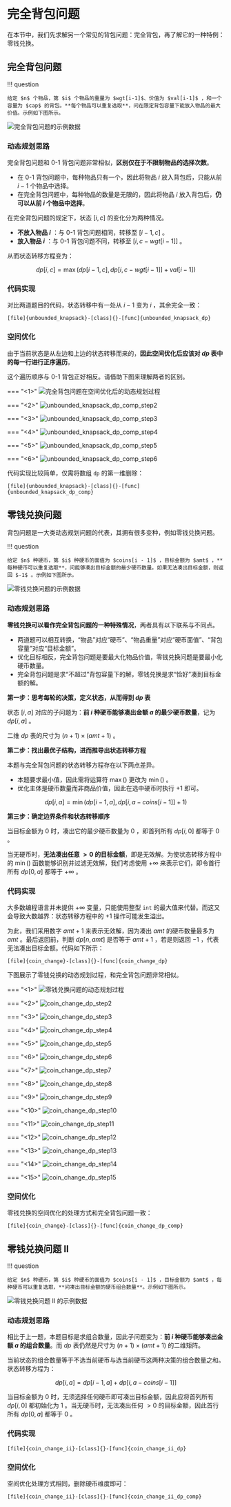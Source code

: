# 完全背包问题

在本节中，我们先求解另一个常见的背包问题：完全背包，再了解它的一种特例：零钱兑换。

## 完全背包问题

!!! question

    给定 $n$ 个物品，第 $i$ 个物品的重量为 $wgt[i-1]$、价值为 $val[i-1]$ ，和一个容量为 $cap$ 的背包。**每个物品可以重复选取**，问在限定背包容量下能放入物品的最大价值。示例如下图所示。

![完全背包问题的示例数据](https://gitee.com/taoweitao/hello-algo/raw/dev/docs/chapter_dynamic_programming/unbounded_knapsack_problem.assets/unbounded_knapsack_example.png)

### 动态规划思路

完全背包问题和 0-1 背包问题非常相似，**区别仅在于不限制物品的选择次数**。

- 在 0-1 背包问题中，每种物品只有一个，因此将物品 $i$ 放入背包后，只能从前 $i-1$ 个物品中选择。
- 在完全背包问题中，每种物品的数量是无限的，因此将物品 $i$ 放入背包后，**仍可以从前 $i$ 个物品中选择**。

在完全背包问题的规定下，状态 $[i, c]$ 的变化分为两种情况。

- **不放入物品 $i$** ：与 0-1 背包问题相同，转移至 $[i-1, c]$ 。
- **放入物品 $i$** ：与 0-1 背包问题不同，转移至 $[i, c-wgt[i-1]]$ 。

从而状态转移方程变为：

$$
dp[i, c] = \max(dp[i-1, c], dp[i, c - wgt[i-1]] + val[i-1])
$$

### 代码实现

对比两道题目的代码，状态转移中有一处从 $i-1$ 变为 $i$ ，其余完全一致：

```src
[file]{unbounded_knapsack}-[class]{}-[func]{unbounded_knapsack_dp}
```

### 空间优化

由于当前状态是从左边和上边的状态转移而来的，**因此空间优化后应该对 $dp$ 表中的每一行进行正序遍历**。

这个遍历顺序与 0-1 背包正好相反。请借助下图来理解两者的区别。

=== "<1>"
    ![完全背包问题在空间优化后的动态规划过程](https://gitee.com/taoweitao/hello-algo/raw/dev/docs/chapter_dynamic_programming/unbounded_knapsack_problem.assets/unbounded_knapsack_dp_comp_step1.png)

=== "<2>"
    ![unbounded_knapsack_dp_comp_step2](https://gitee.com/taoweitao/hello-algo/raw/dev/docs/chapter_dynamic_programming/unbounded_knapsack_problem.assets/unbounded_knapsack_dp_comp_step2.png)

=== "<3>"
    ![unbounded_knapsack_dp_comp_step3](https://gitee.com/taoweitao/hello-algo/raw/dev/docs/chapter_dynamic_programming/unbounded_knapsack_problem.assets/unbounded_knapsack_dp_comp_step3.png)

=== "<4>"
    ![unbounded_knapsack_dp_comp_step4](https://gitee.com/taoweitao/hello-algo/raw/dev/docs/chapter_dynamic_programming/unbounded_knapsack_problem.assets/unbounded_knapsack_dp_comp_step4.png)

=== "<5>"
    ![unbounded_knapsack_dp_comp_step5](https://gitee.com/taoweitao/hello-algo/raw/dev/docs/chapter_dynamic_programming/unbounded_knapsack_problem.assets/unbounded_knapsack_dp_comp_step5.png)

=== "<6>"
    ![unbounded_knapsack_dp_comp_step6](https://gitee.com/taoweitao/hello-algo/raw/dev/docs/chapter_dynamic_programming/unbounded_knapsack_problem.assets/unbounded_knapsack_dp_comp_step6.png)

代码实现比较简单，仅需将数组 `dp` 的第一维删除：

```src
[file]{unbounded_knapsack}-[class]{}-[func]{unbounded_knapsack_dp_comp}
```

## 零钱兑换问题

背包问题是一大类动态规划问题的代表，其拥有很多变种，例如零钱兑换问题。

!!! question

    给定 $n$ 种硬币，第 $i$ 种硬币的面值为 $coins[i - 1]$ ，目标金额为 $amt$ ，**每种硬币可以重复选取**，问能够凑出目标金额的最少硬币数量。如果无法凑出目标金额，则返回 $-1$ 。示例如下图所示。

![零钱兑换问题的示例数据](https://gitee.com/taoweitao/hello-algo/raw/dev/docs/chapter_dynamic_programming/unbounded_knapsack_problem.assets/coin_change_example.png)

### 动态规划思路

**零钱兑换可以看作完全背包问题的一种特殊情况**，两者具有以下联系与不同点。

- 两道题可以相互转换，“物品”对应“硬币”、“物品重量”对应“硬币面值”、“背包容量”对应“目标金额”。
- 优化目标相反，完全背包问题是要最大化物品价值，零钱兑换问题是要最小化硬币数量。
- 完全背包问题是求“不超过”背包容量下的解，零钱兑换是求“恰好”凑到目标金额的解。

**第一步：思考每轮的决策，定义状态，从而得到 $dp$ 表**

状态 $[i, a]$ 对应的子问题为：**前 $i$ 种硬币能够凑出金额 $a$ 的最少硬币数量**，记为 $dp[i, a]$ 。

二维 $dp$ 表的尺寸为 $(n+1) \times (amt+1)$ 。

**第二步：找出最优子结构，进而推导出状态转移方程**

本题与完全背包问题的状态转移方程存在以下两点差异。

- 本题要求最小值，因此需将运算符 $\max()$ 更改为 $\min()$ 。
- 优化主体是硬币数量而非商品价值，因此在选中硬币时执行 $+1$ 即可。

$$
dp[i, a] = \min(dp[i-1, a], dp[i, a - coins[i-1]] + 1)
$$

**第三步：确定边界条件和状态转移顺序**

当目标金额为 $0$ 时，凑出它的最少硬币数量为 $0$ ，即首列所有 $dp[i, 0]$ 都等于 $0$ 。

当无硬币时，**无法凑出任意 $> 0$ 的目标金额**，即是无效解。为使状态转移方程中的 $\min()$ 函数能够识别并过滤无效解，我们考虑使用 $+ \infty$ 来表示它们，即令首行所有 $dp[0, a]$ 都等于 $+ \infty$ 。

### 代码实现

大多数编程语言并未提供 $+ \infty$ 变量，只能使用整型 `int` 的最大值来代替。而这又会导致大数越界：状态转移方程中的 $+ 1$ 操作可能发生溢出。

为此，我们采用数字 $amt + 1$ 来表示无效解，因为凑出 $amt$ 的硬币数量最多为 $amt$ 。最后返回前，判断 $dp[n, amt]$ 是否等于 $amt + 1$ ，若是则返回 $-1$ ，代表无法凑出目标金额。代码如下所示：

```src
[file]{coin_change}-[class]{}-[func]{coin_change_dp}
```

下图展示了零钱兑换的动态规划过程，和完全背包问题非常相似。

=== "<1>"
    ![零钱兑换问题的动态规划过程](https://gitee.com/taoweitao/hello-algo/raw/dev/docs/chapter_dynamic_programming/unbounded_knapsack_problem.assets/coin_change_dp_step1.png)

=== "<2>"
    ![coin_change_dp_step2](https://gitee.com/taoweitao/hello-algo/raw/dev/docs/chapter_dynamic_programming/unbounded_knapsack_problem.assets/coin_change_dp_step2.png)

=== "<3>"
    ![coin_change_dp_step3](https://gitee.com/taoweitao/hello-algo/raw/dev/docs/chapter_dynamic_programming/unbounded_knapsack_problem.assets/coin_change_dp_step3.png)

=== "<4>"
    ![coin_change_dp_step4](https://gitee.com/taoweitao/hello-algo/raw/dev/docs/chapter_dynamic_programming/unbounded_knapsack_problem.assets/coin_change_dp_step4.png)

=== "<5>"
    ![coin_change_dp_step5](https://gitee.com/taoweitao/hello-algo/raw/dev/docs/chapter_dynamic_programming/unbounded_knapsack_problem.assets/coin_change_dp_step5.png)

=== "<6>"
    ![coin_change_dp_step6](https://gitee.com/taoweitao/hello-algo/raw/dev/docs/chapter_dynamic_programming/unbounded_knapsack_problem.assets/coin_change_dp_step6.png)

=== "<7>"
    ![coin_change_dp_step7](https://gitee.com/taoweitao/hello-algo/raw/dev/docs/chapter_dynamic_programming/unbounded_knapsack_problem.assets/coin_change_dp_step7.png)

=== "<8>"
    ![coin_change_dp_step8](https://gitee.com/taoweitao/hello-algo/raw/dev/docs/chapter_dynamic_programming/unbounded_knapsack_problem.assets/coin_change_dp_step8.png)

=== "<9>"
    ![coin_change_dp_step9](https://gitee.com/taoweitao/hello-algo/raw/dev/docs/chapter_dynamic_programming/unbounded_knapsack_problem.assets/coin_change_dp_step9.png)

=== "<10>"
    ![coin_change_dp_step10](https://gitee.com/taoweitao/hello-algo/raw/dev/docs/chapter_dynamic_programming/unbounded_knapsack_problem.assets/coin_change_dp_step10.png)

=== "<11>"
    ![coin_change_dp_step11](https://gitee.com/taoweitao/hello-algo/raw/dev/docs/chapter_dynamic_programming/unbounded_knapsack_problem.assets/coin_change_dp_step11.png)

=== "<12>"
    ![coin_change_dp_step12](https://gitee.com/taoweitao/hello-algo/raw/dev/docs/chapter_dynamic_programming/unbounded_knapsack_problem.assets/coin_change_dp_step12.png)

=== "<13>"
    ![coin_change_dp_step13](https://gitee.com/taoweitao/hello-algo/raw/dev/docs/chapter_dynamic_programming/unbounded_knapsack_problem.assets/coin_change_dp_step13.png)

=== "<14>"
    ![coin_change_dp_step14](https://gitee.com/taoweitao/hello-algo/raw/dev/docs/chapter_dynamic_programming/unbounded_knapsack_problem.assets/coin_change_dp_step14.png)

=== "<15>"
    ![coin_change_dp_step15](https://gitee.com/taoweitao/hello-algo/raw/dev/docs/chapter_dynamic_programming/unbounded_knapsack_problem.assets/coin_change_dp_step15.png)

### 空间优化

零钱兑换的空间优化的处理方式和完全背包问题一致：

```src
[file]{coin_change}-[class]{}-[func]{coin_change_dp_comp}
```

## 零钱兑换问题 II

!!! question

    给定 $n$ 种硬币，第 $i$ 种硬币的面值为 $coins[i - 1]$ ，目标金额为 $amt$ ，每种硬币可以重复选取，**问凑出目标金额的硬币组合数量**。示例如下图所示。

![零钱兑换问题 II 的示例数据](https://gitee.com/taoweitao/hello-algo/raw/dev/docs/chapter_dynamic_programming/unbounded_knapsack_problem.assets/coin_change_ii_example.png)

### 动态规划思路

相比于上一题，本题目标是求组合数量，因此子问题变为：**前 $i$ 种硬币能够凑出金额 $a$ 的组合数量**。而 $dp$ 表仍然是尺寸为 $(n+1) \times (amt + 1)$ 的二维矩阵。

当前状态的组合数量等于不选当前硬币与选当前硬币这两种决策的组合数量之和。状态转移方程为：

$$
dp[i, a] = dp[i-1, a] + dp[i, a - coins[i-1]]
$$

当目标金额为 $0$ 时，无须选择任何硬币即可凑出目标金额，因此应将首列所有 $dp[i, 0]$ 都初始化为 $1$ 。当无硬币时，无法凑出任何 $>0$ 的目标金额，因此首行所有 $dp[0, a]$ 都等于 $0$ 。

### 代码实现

```src
[file]{coin_change_ii}-[class]{}-[func]{coin_change_ii_dp}
```

### 空间优化

空间优化处理方式相同，删除硬币维度即可：

```src
[file]{coin_change_ii}-[class]{}-[func]{coin_change_ii_dp_comp}
```
